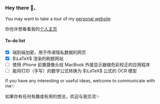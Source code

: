 ### Hey there 👋、

You may want to take a tour of my [personal website](https://darxs.com.cn/en/)

你也许想看看我的[个人主页](https://darxs.com.cn)

#### To-do list
- [x] 端到端加密，用于传递隐私数据的网页
- [x] $\LaTeX$ 渲染的刷题网站
- [ ] 使用 iPhone 前置摄像头给 MacBook 外接显示器做色彩校正的应用程序
- [ ] 能将打印（手写）的数学公式转换为 $\LaTeX$ 公式的 OCR 模型

If you have any interesting or useful ideas, welcome to communicate with me✨

如果你有任何有趣或有用的想法，欢迎与我交流✨

<!--
**Dar-Xs/Dar-Xs** is a ✨ _special_ ✨ repository because its `README.md` (this file) appears on your GitHub profile.

Here are some ideas to get you started:

- 🔭 I’m currently working on ...
- 🌱 I’m currently learning ...
- 👯 I’m looking to collaborate on ...
- 🤔 I’m looking for help with ...
- 💬 Ask me about ...
- 📫 How to reach me: ...
- 😄 Pronouns: ...
- ⚡ Fun fact: ...
-->
